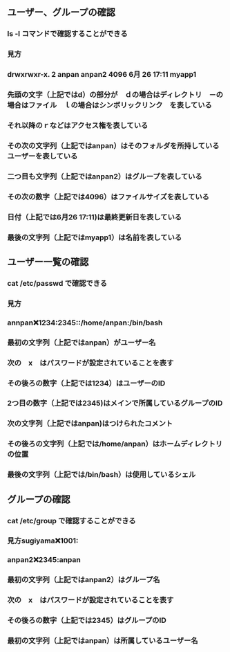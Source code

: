 ## ユーザー、グループの確認
### ls -l コマンドで確認することができる
### 見方
### drwxrwxr-x. 2 anpan anpan2 4096  6月 26 17:11 myapp1
### 先頭の文字（上記ではd）の部分が　ｄの場合はディレクトリ　－の場合はファイル　ｌの場合はシンボリックリンク　を表している
### それ以降のｒなどはアクセス権を表している
### その次の文字列（上記ではanpan）はそのフォルダを所持しているユーザーを表している
### 二つ目も文字列（上記ではanpan2）はグループを表している
### その次の数字（上記では4096）はファイルサイズを表している
### 日付（上記では6月26 17:11)は最終更新日を表している
### 最後の文字列（上記ではmyapp1）は名前を表している
## ユーザー一覧の確認
### cat /etc/passwd で確認できる
### 見方
### annpan:x:1234:2345::/home/anpan:/bin/bash
### 最初の文字列（上記ではanpan）がユーザー名
### 次の　x　はパスワードが設定されていることを表す
### その後ろの数字（上記では1234）はユーザーのID
### 2つ目の数字（上記では2345)はメインで所属しているグループのID
### 次の文字列（上記ではanpan)はつけられたコメント
### その後ろの文字列（上記では/home/anpan）はホームディレクトリの位置
### 最後の文字列（上記では/bin/bash）は使用しているシェル
## グループの確認
### cat /etc/group で確認することができる
### 見方sugiyama:x:1001:
### anpan2:x:2345:anpan
### 最初の文字列（上記ではanpan2）はグループ名
### 次の　x　はパスワードが設定されていることを表す
### その後ろの数字（上記では2345）はグループのID
### 最初の文字列（上記ではanpan）は所属しているユーザー名
